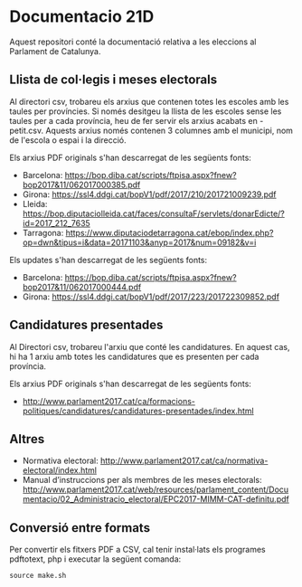 # Documentacio 21D

Aquest repositori conté la documentació relativa a les eleccions al Parlament de Catalunya.

## Llista de col·legis i meses electorals

Al directori csv, trobareu els arxius que contenen totes les escoles amb les taules per províncies. Si només desitgeu la llista de les escoles sense les taules per a cada província, heu de fer servir els arxius acabats en -petit.csv. Aquests arxius només contenen 3 columnes amb el municipi, nom de l'escola o espai i la direcció.

Els arxius PDF originals s'han descarregat de les següents fonts:
- Barcelona: https://bop.diba.cat/scripts/ftpisa.aspx?fnew?bop2017&11/062017000385.pdf
- Girona: https://ssl4.ddgi.cat/bopV1/pdf/2017/210/201721009239.pdf
- Lleida: https://bop.diputaciolleida.cat/faces/consultaF/servlets/donarEdicte/?id=2017_212_7635
- Tarragona: https://www.diputaciodetarragona.cat/ebop/index.php?op=dwn&tipus=i&data=20171103&anyp=2017&num=09182&v=i

Els updates s'han descarregat de les següents fonts:
- Barcelona: https://bop.diba.cat/scripts/ftpisa.aspx?fnew?bop2017&11/062017000444.pdf
- Girona: https://ssl4.ddgi.cat/bopV1/pdf/2017/223/201722309852.pdf


## Candidatures presentades

Al Directori csv, trobareu l'arxiu que conté les candidatures. En aquest cas, hi ha 1 arxiu amb totes les candidatures que es presenten per cada província.

Els arxius PDF originals s'han descarregat de les següents fonts:
- http://www.parlament2017.cat/ca/formacions-politiques/candidatures/candidatures-presentades/index.html

## Altres

- Normativa electoral: http://www.parlament2017.cat/ca/normativa-electoral/index.html
- Manual d’instruccions per als membres de les meses electorals: http://www.parlament2017.cat/web/resources/parlament_content/Documentacio/02_Administracio_electoral/EPC2017-MIMM-CAT-definitu.pdf

## Conversió entre formats

Per convertir els fitxers PDF a CSV, cal tenir instal·lats els programes pdftotext, php i executar la següent comanda:

```
source make.sh
```
